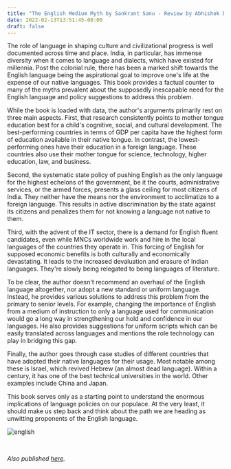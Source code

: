 ```yaml
---
title: "The English Medium Myth by Sankrant Sanu - Review by Abhishek Desikan"
date: 2022-02-13T13:51:45-08:00
draft: false
---
```


The role of language in shaping culture and civilizational progress is well documented across time and place. India, in particular, has immense diversity when it comes to language and dialects, which have existed for millennia. Post the colonial rule, there has been a marked shift towards the English language being the aspirational goal to improve one's life at the expense of our native languages. This book provides a factual counter to many of the myths prevalent about the supposedly inescapable need for the English language and policy suggestions to address this problem. 

While the book is loaded with data, the author's arguments primarily rest on three main aspects. First, that research consistently points to mother tongue education best for a child's cognitive, social, and cultural development. The best-performing countries in terms of GDP per capita have the highest form of education available in their native tongue. In contrast, the lowest-performing ones have their education in a foreign language. These countries also use their mother tongue for science, technology, higher education, law, and business.

Second, the systematic state policy of pushing English as the only language for the highest echelons of the government, be it the courts, administrative services, or the armed forces, presents a glass ceiling for most citizens of India. They neither have the means nor the environment to acclimatize to a foreign language. This results in active discrimination by the state against its citizens and penalizes them for not knowing a language not native to them.

Third, with the advent of the IT sector, there is a demand for  English fluent candidates, even while MNCs worldwide work and hire in the local languages of the countries they operate in. This forcing of English for supposed economic benefits is both culturally and economically devastating. It leads to the increased devaluation and erasure of Indian languages. They're slowly being relegated to being languages of literature.

To be clear, the author doesn't recommend an overhaul of the English language altogether, nor adopt a new standard or uniform language. Instead, he provides various solutions to address this problem from the primary to senior levels. For example, changing the importance of English from a medium of instruction to only a language used for communication would go a long way in strengthening our hold and confidence in our languages. He also provides suggestions for uniform scripts which can be easily translated across languages and mentions the role technology can play in bridging this gap. 

Finally, the author goes through case studies of different countries that have adopted their native languages for their usage. Most notable among these is Israel, which revived Hebrew (an almost dead language). Within a century, it has one of the best technical universities in the world. Other examples include China and Japan. 

This book serves only as a starting point to understand the enormous implications of language policies on our populace. At the very least, it should make us step back and think about the path we are heading as unwitting proponents of the English language.



![english](/english.jpg)

&nbsp;&nbsp;

*Also published [here](https://www.goodreads.com/review/show/4500973114).*
